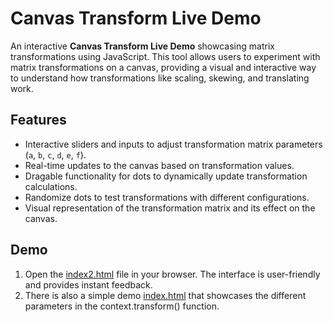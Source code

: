 # Canvas Transform Live Demo

An interactive **Canvas Transform Live Demo** showcasing matrix transformations using JavaScript. This tool allows users to experiment with matrix transformations on a canvas, providing a visual and interactive way to understand how transformations like scaling, skewing, and translating work.

## Features

- Interactive sliders and inputs to adjust transformation matrix parameters (`a`, `b`, `c`, `d`, `e`, `f`).
- Real-time updates to the canvas based on transformation values.
- Dragable functionality for dots to dynamically update transformation calculations.
- Randomize dots to test transformations with different configurations.
- Visual representation of the transformation matrix and its effect on the canvas.

## Demo

1. Open the [index2.html](https://theogibbons.github.io/context-transform-demo/index2.html) file in your browser. The interface is user-friendly and provides instant feedback.
2. There is also a simple demo [index.html](https://theogibbons.github.io/context-transform-demo/index.html) that showcases the different parameters in the context.transform() function.
